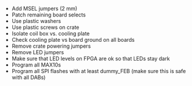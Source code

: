 * Add MSEL jumpers (2 mm)
* Patch remaining board selects
* Use plastic washers
* Use plastic screws on crate
* Isolate coil box vs. cooling plate
* Check cooling plate vs board ground on all boards
* Remove crate powering jumpers
* Remove LED jumpers
* Make sure that LED levels on FPGA are ok so that LEDs stay dark
* Program all MAX10s
* Program all SPI flashes with at least dummy_FEB (make sure this is safe with all DABs)